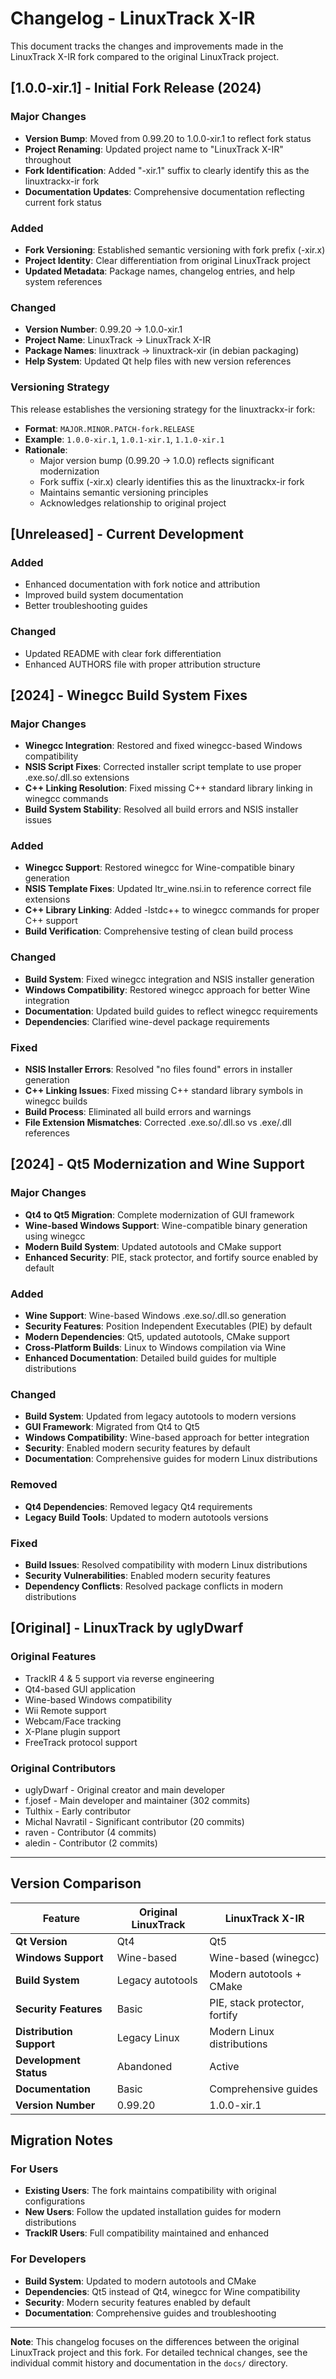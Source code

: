 # Changelog - LinuxTrack X-IR

This document tracks the changes and improvements made in the LinuxTrack X-IR fork compared to the original LinuxTrack project.

## [1.0.0-xir.1] - Initial Fork Release (2024)

### Major Changes
- **Version Bump**: Moved from 0.99.20 to 1.0.0-xir.1 to reflect fork status
- **Project Renaming**: Updated project name to "LinuxTrack X-IR" throughout
- **Fork Identification**: Added "-xir.1" suffix to clearly identify this as the linuxtrackx-ir fork
- **Documentation Updates**: Comprehensive documentation reflecting current fork status

### Added
- **Fork Versioning**: Established semantic versioning with fork prefix (-xir.x)
- **Project Identity**: Clear differentiation from original LinuxTrack project
- **Updated Metadata**: Package names, changelog entries, and help system references

### Changed
- **Version Number**: 0.99.20 → 1.0.0-xir.1
- **Project Name**: LinuxTrack → LinuxTrack X-IR
- **Package Names**: linuxtrack → linuxtrack-xir (in debian packaging)
- **Help System**: Updated Qt help files with new version references

### Versioning Strategy
This release establishes the versioning strategy for the linuxtrackx-ir fork:
- **Format**: `MAJOR.MINOR.PATCH-fork.RELEASE`
- **Example**: `1.0.0-xir.1`, `1.0.1-xir.1`, `1.1.0-xir.1`
- **Rationale**: 
  - Major version bump (0.99.20 → 1.0.0) reflects significant modernization
  - Fork suffix (-xir.x) clearly identifies this as the linuxtrackx-ir fork
  - Maintains semantic versioning principles
  - Acknowledges relationship to original project

## [Unreleased] - Current Development

### Added
- Enhanced documentation with fork notice and attribution
- Improved build system documentation
- Better troubleshooting guides

### Changed
- Updated README with clear fork differentiation
- Enhanced AUTHORS file with proper attribution structure

## [2024] - Winegcc Build System Fixes

### Major Changes
- **Winegcc Integration**: Restored and fixed winegcc-based Windows compatibility
- **NSIS Script Fixes**: Corrected installer script template to use proper .exe.so/.dll.so extensions
- **C++ Linking Resolution**: Fixed missing C++ standard library linking in winegcc commands
- **Build System Stability**: Resolved all build errors and NSIS installer issues

### Added
- **Winegcc Support**: Restored winegcc for Wine-compatible binary generation
- **NSIS Template Fixes**: Updated ltr_wine.nsi.in to reference correct file extensions
- **C++ Library Linking**: Added -lstdc++ to winegcc commands for proper C++ support
- **Build Verification**: Comprehensive testing of clean build process

### Changed
- **Build System**: Fixed winegcc integration and NSIS installer generation
- **Windows Compatibility**: Restored winegcc approach for better Wine integration
- **Documentation**: Updated build guides to reflect winegcc requirements
- **Dependencies**: Clarified wine-devel package requirements

### Fixed
- **NSIS Installer Errors**: Resolved "no files found" errors in installer generation
- **C++ Linking Issues**: Fixed missing C++ standard library symbols in winegcc builds
- **Build Process**: Eliminated all build errors and warnings
- **File Extension Mismatches**: Corrected .exe.so/.dll.so vs .exe/.dll references

## [2024] - Qt5 Modernization and Wine Support

### Major Changes
- **Qt4 to Qt5 Migration**: Complete modernization of GUI framework
- **Wine-based Windows Support**: Wine-compatible binary generation using winegcc
- **Modern Build System**: Updated autotools and CMake support
- **Enhanced Security**: PIE, stack protector, and fortify source enabled by default

### Added
- **Wine Support**: Wine-based Windows .exe.so/.dll.so generation
- **Security Features**: Position Independent Executables (PIE) by default
- **Modern Dependencies**: Qt5, updated autotools, CMake support
- **Cross-Platform Builds**: Linux to Windows compilation via Wine
- **Enhanced Documentation**: Detailed build guides for multiple distributions

### Changed
- **Build System**: Updated from legacy autotools to modern versions
- **GUI Framework**: Migrated from Qt4 to Qt5
- **Windows Compatibility**: Wine-based approach for better integration
- **Security**: Enabled modern security features by default
- **Documentation**: Comprehensive guides for modern Linux distributions

### Removed
- **Qt4 Dependencies**: Removed legacy Qt4 requirements
- **Legacy Build Tools**: Updated to modern autotools versions

### Fixed
- **Build Issues**: Resolved compatibility with modern Linux distributions
- **Security Vulnerabilities**: Enabled modern security features
- **Dependency Conflicts**: Resolved package conflicts in modern distributions

## [Original] - LinuxTrack by uglyDwarf

### Original Features
- TrackIR 4 & 5 support via reverse engineering
- Qt4-based GUI application
- Wine-based Windows compatibility
- Wii Remote support
- Webcam/Face tracking
- X-Plane plugin support
- FreeTrack protocol support

### Original Contributors
- uglyDwarf - Original creator and main developer
- f.josef - Main developer and maintainer (302 commits)
- Tulthix - Early contributor
- Michal Navratil - Significant contributor (20 commits)
- raven - Contributor (4 commits)
- aledin - Contributor (2 commits)

---

## Version Comparison

| Feature | Original LinuxTrack | LinuxTrack X-IR |
|---------|-------------------|-----------------|
| **Qt Version** | Qt4 | Qt5 |
| **Windows Support** | Wine-based | Wine-based (winegcc) |
| **Build System** | Legacy autotools | Modern autotools + CMake |
| **Security Features** | Basic | PIE, stack protector, fortify |
| **Distribution Support** | Legacy Linux | Modern Linux distributions |
| **Development Status** | Abandoned | Active |
| **Documentation** | Basic | Comprehensive guides |
| **Version Number** | 0.99.20 | 1.0.0-xir.1 |

## Migration Notes

### For Users
- **Existing Users**: The fork maintains compatibility with original configurations
- **New Users**: Follow the updated installation guides for modern distributions
- **TrackIR Users**: Full compatibility maintained and enhanced

### For Developers
- **Build System**: Updated to modern autotools and CMake
- **Dependencies**: Qt5 instead of Qt4, winegcc for Wine compatibility
- **Security**: Modern security features enabled by default
- **Documentation**: Comprehensive guides and troubleshooting

---

**Note**: This changelog focuses on the differences between the original LinuxTrack project and this fork. For detailed technical changes, see the individual commit history and documentation in the `docs/` directory. 